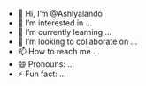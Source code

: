 - 👋 Hi, I’m @Ashlyalando
- 👀 I’m interested in ...
- 🌱 I’m currently learning ...
- 💞️ I’m looking to collaborate on ...
- 📫 How to reach me ...
- 😄 Pronouns: ...
- ⚡ Fun fact: ...

<!---
Ashlyalando/Ashlyalando is a ✨ special ✨ repository because its `README.md` (this file) appears on your GitHub profile.
You can click the Preview link to take a look at your changes.
--->

